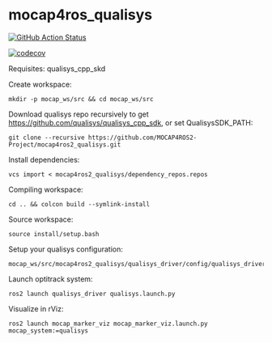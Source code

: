 # mocap4ros_qualisys

[![GitHub Action Status](https://github.com/MOCAP4ROS2-Project/mocap4ros2_qualisys/actions/workflows/main.yaml/badge.svg)](https://github.com/MOCAP4ROS2-Project/qualisys_driver)

[![codecov](https://codecov.io/gh/MOCAP4ROS2-Project/mocap_optitrack_driver/main/graph/badge.svg)](https://codecov.io/gh/MOCAP4ROS2-Project/mocap_optitrack_driver)

Requisites: qualisys_cpp_skd

Create workspace:
```
mkdir -p mocap_ws/src && cd mocap_ws/src
```
Download qualisys repo recursively to get https://github.com/qualisys/qualisys_cpp_sdk, or set QualisysSDK_PATH:
```
git clone --recursive https://github.com/MOCAP4ROS2-Project/mocap4ros2_qualisys.git
```
Install dependencies:
```
vcs import < mocap4ros2_qualisys/dependency_repos.repos
```
Compiling workspace:
```
cd .. && colcon build --symlink-install
```
Source workspace:
```
source install/setup.bash
```
Setup your qualisys configuration:
```
mocap_ws/src/mocap4ros2_qualisys/qualisys_driver/config/qualisys_driver_params.yaml
```
Launch optitrack system:
```
ros2 launch qualisys_driver qualisys.launch.py
```
Visualize in rViz:
```
ros2 launch mocap_marker_viz mocap_marker_viz.launch.py mocap_system:=qualisys
```
